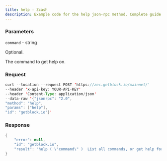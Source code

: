 ```yaml
---
title: help - Zcash
description: Example code for the help json-rpc method. Сomplete guide on how to use help json-rpc in GetBlock.io Web3 documentation.
---
```


### Parameters


`command` - string

Optional.

The command to get help on.

### Request

``` java
curl --location --request POST 'https://zec.getblock.io/mainnet/' 
--header 'x-api-key: YOUR-API-KEY' 
--header 'Content-Type: application/json' 
--data-raw '{"jsonrpc": "2.0",
"method": "help",
"params": ["help"],
"id": "getblock.io"}'
```

###  Response

``` java
{
    "error": null,
    "id": "getblock.io",
    "result": "help ( \"command\" )  List all commands, or get help for a specified command."
}
```

